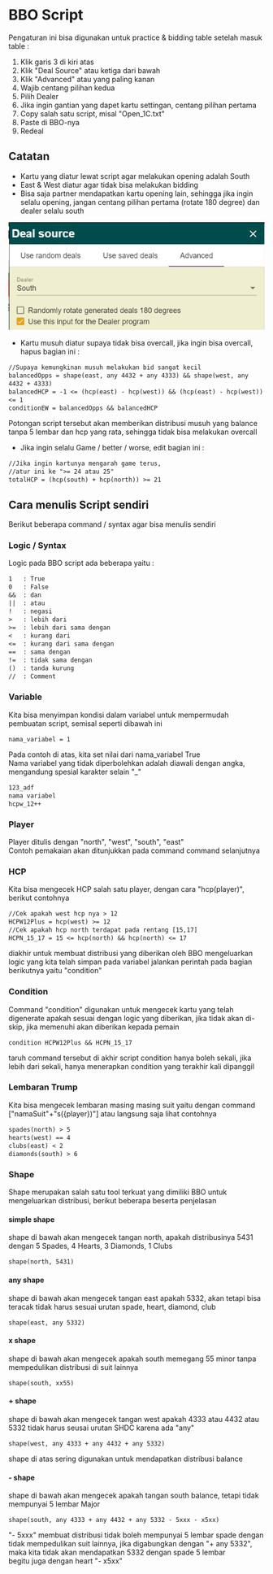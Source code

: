 # BBO Script

Pengaturan ini bisa digunakan untuk practice & bidding table
setelah masuk table :
1. Klik garis 3 di kiri atas
2. Klik "Deal Source" atau ketiga dari bawah
3. Klik "Advanced" atau yang paling kanan
4. Wajib centang pilihan kedua
5. Pilih Dealer
6. Jika ingin gantian yang dapet kartu settingan, centang pilihan pertama
7. Copy salah satu script, misal "Open_1C.txt"
8. Paste di BBO-nya
9. Redeal

## Catatan
- Kartu yang diatur lewat script agar melakukan opening adalah South
- East & West diatur agar tidak bisa melakukan bidding
- Bisa saja partner mendapatkan kartu opening lain, sehingga jika ingin selalu opening,
	jangan centang pilihan pertama (rotate 180 degree) dan dealer selalu south
<img src="images/random_180_off_south.jpg">

- Kartu musuh diatur supaya tidak bisa overcall, jika ingin bisa overcall, hapus bagian ini :
```
//Supaya kemungkinan musuh melakukan bid sangat kecil
balancedOpps = shape(east, any 4432 + any 4333) && shape(west, any 4432 + 4333)
balancedHCP = -1 <= (hcp(east) - hcp(west)) && (hcp(east) - hcp(west)) <= 1
conditionEW = balancedOpps && balancedHCP
```
Potongan script tersebut akan memberikan distribusi musuh yang balance tanpa 5 lembar dan hcp yang rata, sehingga tidak bisa melakukan overcall

- Jika ingin selalu Game / better / worse, edit bagian ini :
```
//Jika ingin kartunya mengarah game terus, 
//atur ini ke ">= 24 atau 25"
totalHCP = (hcp(south) + hcp(north)) >= 21
```

## Cara menulis Script sendiri
Berikut beberapa command / syntax agar bisa menulis sendiri

### Logic / Syntax
Logic pada BBO script ada beberapa yaitu :
```
1   : True
0   : False
&&  : dan
||  : atau
!   : negasi
>   : lebih dari
>=  : lebih dari sama dengan
<   : kurang dari
<=  : kurang dari sama dengan
==  : sama dengan
!=  : tidak sama dengan
()  : tanda kurung
//  : Comment
```

### Variable
Kita bisa menyimpan kondisi dalam variabel untuk mempermudah pembuatan script, semisal seperti dibawah ini
```
nama_variabel = 1
```
Pada contoh di atas, kita set nilai dari nama_variabel True
<br>
Nama variabel yang tidak diperbolehkan adalah diawali dengan angka, mengandung spesial karakter selain "_"
```
123_adf
nama variabel
hcpw_12++
```

### Player
Player ditulis dengan "north", "west", "south", "east"
<br>
Contoh pemakaian akan ditunjukkan pada command command selanjutnya

### HCP
Kita bisa mengecek HCP salah satu player, dengan cara "hcp(player)", berikut contohnya
```
//Cek apakah west hcp nya > 12
HCPW12Plus = hcp(west) >= 12
//Cek apakah hcp north terdapat pada rentang [15,17]
HCPN_15_17 = 15 <= hcp(north) && hcp(north) <= 17
```
diakhir untuk membuat distribusi yang diberikan oleh BBO mengeluarkan logic yang kita telah simpan pada variabel jalankan perintah pada bagian berikutnya yaitu "condition"

### Condition
Command "condition" digunakan untuk mengecek kartu yang telah digenerate apakah sesuai dengan logic yang diberikan, jika tidak akan di-skip, jika memenuhi akan diberikan kepada pemain
```
condition HCPW12Plus && HCPN_15_17
```
taruh command tersebut di akhir script
condition hanya boleh sekali, jika lebih dari sekali, hanya menerapkan condition yang terakhir kali dipanggil

### Lembaran Trump
Kita bisa mengecek lembaran masing masing suit yaitu dengan command ["namaSuit"+"s({player})"] atau langsung saja lihat contohnya
```
spades(north) > 5
hearts(west) == 4
clubs(east) < 2
diamonds(south) > 6
```

### Shape
Shape merupakan salah satu tool terkuat yang dimiliki BBO untuk mengeluarkan distribusi, berikut beberapa beserta penjelasan
#### simple shape
shape di bawah akan mengecek tangan north, apakah distribusinya 5431 dengan 5 Spades, 4 Hearts, 3 Diamonds, 1 Clubs
```
shape(north, 5431)
```

#### any shape
shape di bawah akan mengecek tangan east apakah 5332, akan tetapi bisa teracak tidak harus sesuai urutan spade, heart, diamond, club
```
shape(east, any 5332)
```

#### x shape
shape di bawah akan mengecek apakah south memegang 55 minor tanpa mempedulikan distribusi di suit lainnya
```
shape(south, xx55)
```

#### + shape
shape di bawah akan mengecek tangan west apakah 4333 atau 4432 atau 5332 tidak harus seusai urutan SHDC karena ada "any"
```
shape(west, any 4333 + any 4432 + any 5332)
```
shape di atas sering digunakan untuk mendapatkan distribusi balance

#### - shape
shape di bawah akan mengecek apakah tangan south balance, tetapi tidak mempunyai 5 lembar Major
```
shape(south, any 4333 + any 4432 + any 5332 - 5xxx - x5xx)
```
"- 5xxx" membuat distribusi tidak boleh mempunyai 5 lembar spade dengan tidak mempedulikan suit lainnya, jika digabungkan dengan "+ any 5332", maka kita tidak akan mendapatkan 5332 dengan spade 5 lembar
<br>
begitu juga dengan heart "- x5xx"


